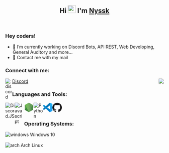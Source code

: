 <h2 align="center">Hi <img src="https://media.giphy.com/media/hvRJCLFzcasrR4ia7z/giphy.gif" width="25px" height="25px"> I'm <a href="https://lay.rip/911">Nyssk</a></h2>

<p align="center">
    <img alt="" src=https://komarev.com/ghpvc/?username=secuestrado&style=for-the-badge />
</p>

### Hey coders!

<ul>
  <li> 📝 I’m currently working on Discord Bots, API REST, Web Developing, General Auditory and more...</li>
  <li> 📧 Contact me with my mail</li>
</ul>


### Connect with me:
<a href="https://discord.com/users/596942018371125248"><img align="right" src="https://lanyard.cnrad.dev/api/596942018371125248"/></a>
<img align="left" alt="discord" width="22px" src="https://cdn.jsdelivr.net/npm/simple-icons@v3/icons/discord.svg" />[Discord](https://discord.com/users/596942018371125248)

### Languages and Tools:

<img align="left" alt="Discord.JS" width="30px" src="https://i.imgur.com/SI1DZf3.png" />
<img align="left" alt="Javascript" width="30px" src="https://i.imgur.com/3u1wzwE.png" />
<img align="left" alt="Node.js" width="30px" src="https://raw.githubusercontent.com/github/explore/master/topics/nodejs/nodejs.png" />
<img align="left" alt="Python" width="30px" src="https://user-images.githubusercontent.com/119138087/210163525-55705080-9e7c-4331-a48b-f00b79876772.png" />
<img align="left" alt="Visual Studio Code" width="30px" src="https://raw.githubusercontent.com/github/explore/master/topics/visual-studio-code/visual-studio-code.png"/>
<img align="left" alt="GitHub" width="30px" src="https://raw.githubusercontent.com/github/explore/master/topics/github/github.png" /> <br> <br>
  
### Operating Systems:
 <img alt="windows" width="18px" src="https://www.getmyos.com/upload/files/2018/09/17/windows-logo_1_926ed76111646acbbe332bc5af0cf2ce.png" /> Windows 10 <br> <br>
 <img alt="arch" width="18px" src="https://upload.wikimedia.org/wikipedia/commons/thumb/a/a5/Archlinux-icon-crystal-64.svg/1200px-Archlinux-icon-crystal-64.svg.png" /> Arch Linux <br> <br>

